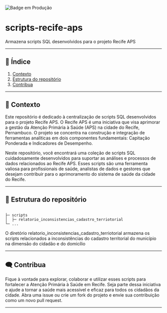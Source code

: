 
<!--
SPDX-FileCopyrightText: 2021, 2022 ImpulsoGov <contato@impulsogov.org>

SPDX-License-Identifier: MIT
-->
![Badge em Produção](https://img.shields.io/badge/status-em%20desenvolvimento-yellow)

# scripts-recife-aps

Armazena scripts SQL desenvolvidos para o projeto Recife APS



*******
## :mag_right: Índice
1. [Contexto](#contexto)
2. [Estrutura do repositório](#estrutura)
3. [Contribua](#contribua)
*******


<div id='contexto'/>  

## :rocket: Contexto

Este repositório é dedicado à centralização de scripts SQL desenvolvidos para o projeto Recife APS. O Recife APS é uma iniciativa que visa aprimorar a gestão da Atenção Primária à Saúde (APS) na cidade do Recife, Pernambuco. O projeto se concentra na construção e integração de ferramentas analíticas em dois componentes fundamentais: Capitação Ponderada e Indicadores de Desempenho.

Neste repositório, você encontrará uma coleção de scripts SQL cuidadosamente desenvolvidos para suportar as análises e processos de dados relacionados ao Recife APS. Esses scripts são uma ferramenta valiosa para profissionais de saúde, analistas de dados e gestores que desejam contribuir para o aprimoramento do sistema de saúde da cidade do Recife.



*******

 <div id='estrutura'/>  
 
 ## :milky_way: Estrutura do repositório


```plain

├─ scripts
│  ├─ relatorio_inconsistencias_cadastro_terriotorial
└─ ...
```
O diretório relatorio_inconsistencias_cadastro_terriotorial armazena os scripts relacionados a inconsistências do cadastro territorial do município na dimensão do cidadão e do domicílio
*******

<div id='contribua'/>  

## :left_speech_bubble: Contribua
Fique à vontade para explorar, colaborar e utilizar esses scripts para fortalecer a Atenção Primária à Saúde em Recife. Seja parte dessa iniciativa e ajude a tornar a saúde mais acessível e eficaz para todos os cidadãos da cidade. 
Abra uma issue ou crie um fork do projeto e envie sua contribuição como um novo pull request.


*******

